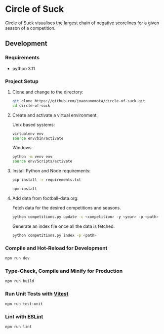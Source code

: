 # Circle of Suck

Circle of Suck visualises the largest chain of negative scorelines for a given season of a competition.

## Development

### Requirements

- python 3.11

### Project Setup

1. Clone and change to the directory:

   ```sh
   git clone https://github.com/joaonunomota/circle-of-suck.git
   cd circle-of-suck
   ```

2. Create and activate a virtual environment:

   Unix based systems: 
   ```sh
   virtualenv env
   source env/bin/activate
   ```
   Windows: 
   ```sh
   python -m venv env
   source env/Scripts/activate
   ```
   
3. Install Python and Node requirements:

   ```sh
   pip install -r requirements.txt
   ```

   ```sh
   npm install
   ```

4. Add data from football-data.org:

   Fetch data for the desired competitions and seasons.

   ```sh
   python competitions.py update -c <competition> -y <year> -p <path> -t <token>
   ```

   Generate an index file once all the data is fetched.

   ```sh
   python competitions.py index -p <path>
   ```

### Compile and Hot-Reload for Development

```sh
npm run dev
```

### Type-Check, Compile and Minify for Production

```sh
npm run build
```

### Run Unit Tests with [Vitest](https://vitest.dev/)

```sh
npm run test:unit
```

### Lint with [ESLint](https://eslint.org/)

```sh
npm run lint
```

